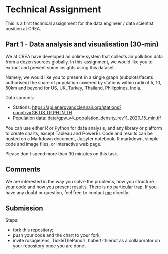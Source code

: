 # Technical Assignment

This is a first technical assignment for the data engineer / data scientist position at CREA.

## Part 1 - Data analysis and visualisation (30-min)
We at CREA have developed an online system that collects air pollution data from a dozen sources globally. In this assignment, we would like you to extract and present some insights using this dataset.

Namely, we would like you to present in a single graph (subplots/facets authorised) the share of population covered by stations within radii of 5, 10, 50km and beyond for US, UK, Turkey, Thailand, Philippines, India.

Data sources:
- Stations: https://api.energyandcleanair.org/stations?country=GB,US,TR,PH,IN,TH
- Population data: [data/gpw_v4_population_density_rev11_2020_15_min.tif](data/gpw_v4_population_density_rev11_2020_15_min.tif)

You can use either R or Python for data analysis, and any library or platform to create charts, except Tableau and PowerBI. Code and results can be hosted on a Markdown document, Jupyter notebook, R markdown, simple code and image files, or interactive web page.

Please don't spend more than 30 minutes on this task.

## Comments

We are interested in the way you solve the problems, how you structure your code and how you present results. There is no particular trap. If you have any doubt or question, feel free to contact [me](hubert@energyandcleanair.org) directly.

## Submission

Steps:

- fork this repository;
- push your code and the chart to your fork;
- invite rosagierens, TickleThePanda, hubert-thieriot as a collaborator on your repository once you are done.
